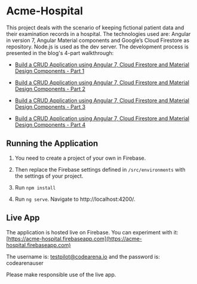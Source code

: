 # Acme-Hospital

This project deals with the scenario of keeping fictional patient data and their examination records in a hospital. The technologies used are: Angular in version 7, Angular Material components and Google’s Cloud Firestore as repository. Node.js is used as the dev server. The development process is presented in the blog's 4-part walkthrough:

* [Build a CRUD Application using Angular 7, Cloud Firestore and Material Design Components - Part 1](https://codearena.io/blog/posts/build-crud-application-using-angular-7-cloud-firestore-material-design-components-part-1)

* [Build a CRUD Application using Angular 7, Cloud Firestore and Material Design Components - Part 2](https://codearena.io/blog/posts/build-crud-application-using-angular-7-cloud-firestore-material-design-components-part-2)

* [Build a CRUD Application using Angular 7, Cloud Firestore and Material Design Components - Part 3](https://codearena.io/blog/posts/build-crud-application-using-angular-7-cloud-firestore-material-design-components-part-3)

* [Build a CRUD Application using Angular 7, Cloud Firestore and Material Design Components - Part 4](https://codearena.io/blog/posts/build-crud-application-using-angular-7-cloud-firestore-material-design-components-part-4)

## Running the Application

1. You need to create a project of your own in Firebase. 

2. Then replace the Firebase settings defined in `/src/environments` with the settings of your project.

3. Run `npm install`

4. Run `ng serve`. Navigate to http://localhost:4200/.

## Live App

The application is hosted live on Firebase. You can experiment with it: [https://acme-hospital.firebaseapp.com](https://acme-hospital.firebaseapp.com)

The username is: testpilot@codearena.io and the password is: codearenauser

Please make responsible use of the live app.
